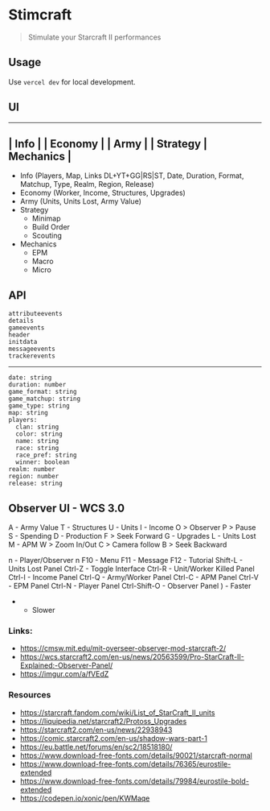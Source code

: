 # Stimcraft
> Stimulate your Starcraft II performances

## Usage

Use `vercel dev` for local development.

## UI
------------------------
|         Info         |
|       Economy        |
|         Army         |
| Strategy | Mechanics |
------------------------

- Info (Players, Map, Links DL+YT+GG|RS|ST, Date, Duration, Format, Matchup, Type, Realm, Region, Release)
- Economy (Worker, Income, Structures, Upgrades)
- Army (Units, Units Lost, Army Value)
- Strategy
  - Minimap
  - Build Order
  - Scouting
- Mechanics
  - EPM
  - Macro
  - Micro

## API
```
attributeevents
details
gameevents
header
initdata
messageevents
trackerevents
```
---
```
date: string
duration: number
game_format: string
game_matchup: string
game_type: string
map: string
players:
  clan: string
  color: string
  name: string
  race: string
  race_pref: string
  winner: boolean
realm: number
region: number
release: string
```

## Observer UI - WCS 3.0
A - Army Value
T - Structures
U - Units
I - Income
O > Observer
P > Pause
S - Spending
D - Production
F > Seek Forward
G - Upgrades
L - Units Lost
M - APM
W > Zoom In/Out
C > Camera follow
B > Seek Backward

n - Player/Observer n
F10 - Menu
F11 - Message
F12 - Tutorial
Shift-L - Units Lost Panel
Ctrl-Z - Toggle Interface
Ctrl-R - Unit/Worker Killed Panel
Ctrl-I - Income Panel
Ctrl-Q - Army/Worker Panel
Ctrl-C - APM Panel
Ctrl-V - EPM Panel
Ctrl-N - Player Panel
Ctrl-Shift-O - Observer Panel
) - Faster
- - Slower

### Links:
- https://cmsw.mit.edu/mit-overseer-observer-mod-starcraft-2/
- https://wcs.starcraft2.com/en-us/news/20563599/Pro-StarCraft-II-Explained:-Observer-Panel/
- https://imgur.com/a/fVEdZ

### Resources
- https://starcraft.fandom.com/wiki/List_of_StarCraft_II_units
- https://liquipedia.net/starcraft2/Protoss_Upgrades
- https://starcraft2.com/en-us/news/22938943
- https://comic.starcraft2.com/en-us/shadow-wars-part-1
- https://eu.battle.net/forums/en/sc2/18518180/
- https://www.download-free-fonts.com/details/90021/starcraft-normal
- https://www.download-free-fonts.com/details/76365/eurostile-extended
- https://www.download-free-fonts.com/details/79984/eurostile-bold-extended
- https://codepen.io/xonic/pen/KWMaqe
